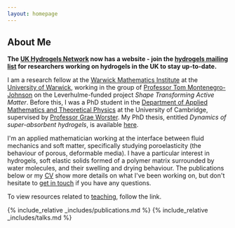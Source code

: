```yaml
---
layout: homepage
---
```


## About Me

<b>The <a href="https://sites.google.com/view/ukhydrogels/">UK Hydrogels Network</a> now has a website - join the <a href="https://www.jiscmail.ac.uk/cgi-bin/webadmin?SUBED1=HYDROGELS&A=1">hydrogels mailing list</a> for researchers working on hydrogels in the UK to stay up-to-date.</b>

I am a research fellow at the <a href="https://warwick.ac.uk/fac/sci/maths">Warwick Mathematics Institute</a> at the <a href="https://warwick.ac.uk/">University of Warwick</a>, working in the group of <a href="https://warwick.ac.uk/fac/sci/maths/people/staff/montenegro-johnson/">Professor Tom Montenegro-Johnson</a> on the Leverhulme-funded project <i>Shape Transforming Active Matter</i>. Before this, I was a PhD student in the <a href="https://damtp.cam.ac.uk">Department of Applied Mathematics and Theoretical Physics</a> at the University of Cambridge, supervised by <a href="https://www.maths.cam.ac.uk/person/mgw1">Professor Grae Worster</a>. My PhD thesis, entitled <i>Dynamics of super-absorbent hydrogels</i>, is available <a href="https://doi.org/10.17863/CAM.109003">here</a>.

I'm an applied mathematician working at the interface between fluid mechanics and soft matter, specifically studying poroelasticity (the behaviour of porous, deformable media). I have a particular interest in hydrogels, soft elastic solids formed of a polymer matrix surrounded by water molecules, and their swelling and drying behaviour. The publications below or my <a href="/assets/files/cv.pdf">CV</a> show more details on what I've been working on, but don't hesitate to <a href="mailto:joe.webber@warwick.ac.uk">get in touch</a> if you have any questions.

To view resources related to [teaching](/teaching), follow the link.

<!-- {% include_relative _includes/preprints.md %} -->
{% include_relative _includes/publications.md %}
{% include_relative _includes/talks.md %}
